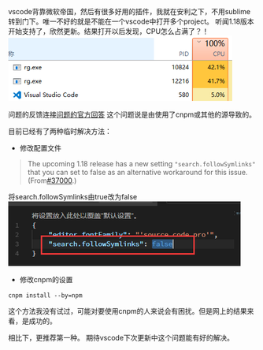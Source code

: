 vscode背靠微软帝国，然后有很多好用的插件，我就在安利之下，不用sublime转到门下。唯一不好的就是不能在一个vscode中打开多个project。
听闻1.18版本开始支持了，欣然更新。结果打开以后发现，CPU怎么占满了？！
![](./image/1.png)

问题的反馈连接[问题的官方回答](https://github.com/Microsoft/vscode/issues/35659)
这个问题说是由使用了cnpm或其他的源导致的。

目前已经有了两种临时解决方法：

*  修改配置文件
>The upcoming 1.18 release has a new setting `"search.followSymlinks"` that you can set to false as an alternative workaround for this issue. (From[#37000](https://github.com/Microsoft/vscode/issues/37000).)

将search.followSymlinks由true改为false
![](./image/2.png)

* 修改cnpm的设置
```
cnpm install --by=npm
```
这个方法我没有试过，可能对要使用cnpm的人来说会有困扰。但是网上的结果来看，是成功的。

相比下，更推荐第一种。
期待vscode下次更新中这个问题能有好的解决。



